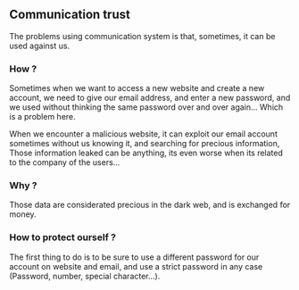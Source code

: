 ## Communication trust

The problems using communication system is that, sometimes, it can be used against us.

### How ?

Sometimes when we want to access a new website and create a new account, we need to give our email address, and enter
a new password, and we used without thinking the same password over and over again... Which is a problem here.

When we encounter a malicious website, it can exploit our email account sometimes without us knowing it, and searching
for precious information, Those information leaked can be anything, its even worse when its related to the company of
the users...

### Why ?

Those data are considerated precious in the dark web, and is exchanged for money.

### How to protect ourself ?

The first thing to do is to be sure to use a different password for our account on website and email, and use a strict 
password in any case (Password, number, special character...).